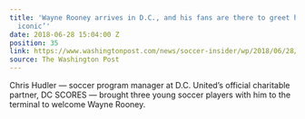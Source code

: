 ```yaml
---
title: 'Wayne Rooney arrives in D.C., and his fans are there to greet him: ‘This is
  iconic’'
date: 2018-06-28 15:04:00 Z
position: 35
link: https://www.washingtonpost.com/news/soccer-insider/wp/2018/06/28/wayne-rooney-arrives-in-d-c-and-his-fans-are-there-to-greet-him-this-is-iconic/?noredirect=on&utm_term=.9a76fd678738
source: The Washington Post
---
```


Chris Hudler — soccer program manager at D.C. United’s official charitable partner, DC SCORES — brought three young soccer players with him to the terminal to welcome Wayne Rooney.